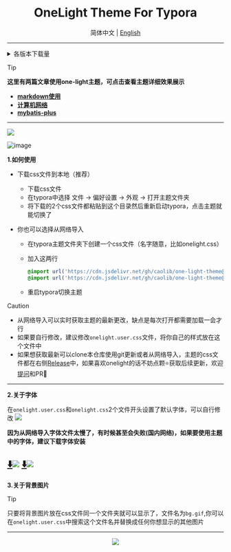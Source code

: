<h1 align='center'>OneLight Theme For Typora</h1>

  <p align="center">
    <a>简体中文</a>
    |
    <a href="./README_en.md">English</a>
  </p>

---

<details>
  <summary>各版本下载量</summary>
  <img src="https://img.shields.io/github/downloads/caolib/typora-onelight-theme/v0.2.4/total"></br>
  <img src="https://img.shields.io/github/downloads/caolib/typora-onelight-theme/v0.2.3/total"></br>
  <img src="https://img.shields.io/github/downloads/caolib/typora-onelight-theme/v0.2.2/total"/></br>
  <img src="https://img.shields.io/github/downloads/caolib/typora-onelight-theme/v0.2.1/total"/></br>
  <img src="https://img.shields.io/github/downloads/caolib/typora-onelight-theme/v0.1.0/total"/></br>
  <img src="https://img.shields.io/github/downloads/caolib/typora-onelight-theme/v0.0.6/total"/></br>
  <img src="https://img.shields.io/github/downloads/caolib/typora-onelight-theme/v0.0.5/total"/></br>
</details>

> [!tip]
> **这里有两篇文章使用one-light主题，可点击查看主题详细效果展示**
>
> - **[markdown使用](https://bin-sites.pages.dev/markdown-doc/markdown-learn)**
> - **[计算机网络](https://bin-sites.pages.dev/net/计算机网络)**
> - **[mybatis-plus](https://bin-sites.pages.dev/mp)**

---

![](https://s2.loli.net/2024/12/15/8owUutvPmiQxCWI.png)

![image](https://s2.loli.net/2024/12/15/8yOnx3Kkj2htecp.png)

**1.如何使用**

- 下载css文件到本地（推荐）
  - 下载css文件
  - 在typora中选择 文件 → 偏好设置 → 外观 → 打开主题文件夹
  - 将下载的2个css文件都粘贴到这个目录然后重新启动typora，点击主题就能切换了

- 你也可以选择从网络导入

  - 在typora主题文件夹下创建一个css文件（名字随意，比如onelight.css）

  - 加入这两行

    ```css
    @import url('https://cdn.jsdelivr.net/gh/caolib/one-light-theme@main/onelight.css');
    @import url('https://cdn.jsdelivr.net/gh/caolib/one-light-theme@main/onelight.user.css');
    ```

  - 重启typora切换主题

> [!caution]
>
> - 从网络导入可以实时获取主题的最新更改，缺点是每次打开都需要加载一会才行
> - 如果要自行修改，建议修改`onelight.user.css`文件，将你自己的样式放在这个文件中
> - 如果想获取最新可以clone本仓库使用git更新或者从网络导入，主题的css文件都在右侧[Release](https://github.com/caolib/theme.typora.io/releases)中，如果喜欢onelight的话不妨点颗⭐获取后续更新，欢迎[提问](https://github.com/caolib/typora-onelight-theme/issues)和PR👏

---

**2.关于字体**

在`onelight.user.css`和`onelight.css`2个文件开头设置了默认字体，可以自行修改
![](https://github.com/user-attachments/assets/ab75260f-cff0-43b7-b8e5-dfea38e8525c)

**因为从网络导入字体文件太慢了，有时候甚至会失败(国内网络)，如果要使用主题中的字体，建议下载字体安装**

[⬇️![](https://img.shields.io/badge/下载CascadiaCode字体-white)](https://clb-cdn.pages.dev/fonts/CascadiaCode.ttf)
[⬇️![](https://img.shields.io/badge/下载喵字果汁体-white)](https://clb-cdn.pages.dev/fonts/MiaoZi-GuoZhiTi.ttf)
---

**3.关于背景图片**

> [!tip]
>
> 只要将背景图片放在css文件同一个文件夹就可以显示了，文件名为`bg.gif`,你可以在`onelight.user.css`中搜索这个文件名并替换成任何你想显示的其他图片



---



<div align=center>
  <img src="https://counter.seku.su/cmoe?name=caolib&theme=r34"/>
</div>
